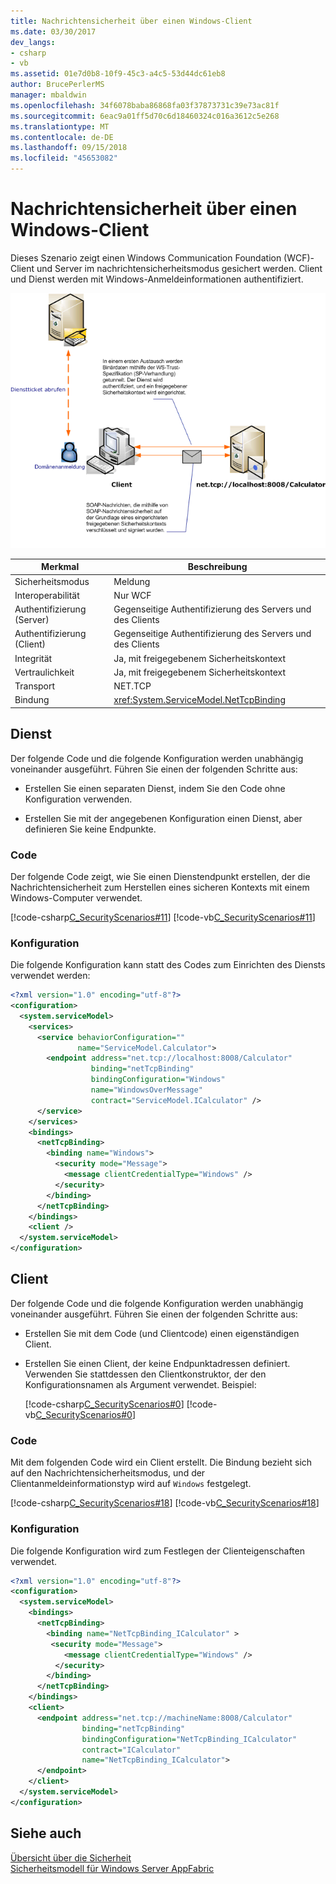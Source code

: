 ```yaml
---
title: Nachrichtensicherheit über einen Windows-Client
ms.date: 03/30/2017
dev_langs:
- csharp
- vb
ms.assetid: 01e7d0b8-10f9-45c3-a4c5-53d44dc61eb8
author: BrucePerlerMS
manager: mbaldwin
ms.openlocfilehash: 34f6078baba86868fa03f37873731c39e73ac81f
ms.sourcegitcommit: 6eac9a01ff5d70c6d18460324c016a3612c5e268
ms.translationtype: MT
ms.contentlocale: de-DE
ms.lasthandoff: 09/15/2018
ms.locfileid: "45653082"
---
```

# <a name="message-security-with-a-windows-client"></a>Nachrichtensicherheit über einen Windows-Client
Dieses Szenario zeigt einen Windows Communication Foundation (WCF)-Client und Server im nachrichtensicherheitsmodus gesichert werden. Client und Dienst werden mit Windows-Anmeldeinformationen authentifiziert.  
  
 ![Nachrichtensicherheit mit einem Windows-Client](../../../../docs/framework/wcf/feature-details/media/1c8618d4-0005-4022-beb6-32fd087a8c3c.gif "1c8618d4-0005-4022-beb6-32fd087a8c3c")  
  
|Merkmal|Beschreibung|  
|--------------------|-----------------|  
|Sicherheitsmodus|Meldung|  
|Interoperabilität|Nur WCF|  
|Authentifizierung (Server)|Gegenseitige Authentifizierung des Servers und des Clients|  
|Authentifizierung (Client)|Gegenseitige Authentifizierung des Servers und des Clients|  
|Integrität|Ja, mit freigegebenem Sicherheitskontext|  
|Vertraulichkeit|Ja, mit freigegebenem Sicherheitskontext|  
|Transport|NET.TCP|  
|Bindung|<xref:System.ServiceModel.NetTcpBinding>|  
  
## <a name="service"></a>Dienst  
 Der folgende Code und die folgende Konfiguration werden unabhängig voneinander ausgeführt. Führen Sie einen der folgenden Schritte aus:  
  
-   Erstellen Sie einen separaten Dienst, indem Sie den Code ohne Konfiguration verwenden.  
  
-   Erstellen Sie mit der angegebenen Konfiguration einen Dienst, aber definieren Sie keine Endpunkte.  
  
### <a name="code"></a>Code  
 Der folgende Code zeigt, wie Sie einen Dienstendpunkt erstellen, der die Nachrichtensicherheit zum Herstellen eines sicheren Kontexts mit einem Windows-Computer verwendet.  
  
 [!code-csharp[C_SecurityScenarios#11](../../../../samples/snippets/csharp/VS_Snippets_CFX/c_securityscenarios/cs/source.cs#11)]
 [!code-vb[C_SecurityScenarios#11](../../../../samples/snippets/visualbasic/VS_Snippets_CFX/c_securityscenarios/vb/source.vb#11)]  
  
### <a name="configuration"></a>Konfiguration  
 Die folgende Konfiguration kann statt des Codes zum Einrichten des Diensts verwendet werden:  
  
```xml  
<?xml version="1.0" encoding="utf-8"?>  
<configuration>  
  <system.serviceModel>  
    <services>  
      <service behaviorConfiguration=""  
               name="ServiceModel.Calculator">  
        <endpoint address="net.tcp://localhost:8008/Calculator"  
                  binding="netTcpBinding"  
                  bindingConfiguration="Windows"  
                  name="WindowsOverMessage"  
                  contract="ServiceModel.ICalculator" />  
      </service>  
    </services>  
    <bindings>  
      <netTcpBinding>  
        <binding name="Windows">  
          <security mode="Message">  
            <message clientCredentialType="Windows" />  
          </security>  
        </binding>  
      </netTcpBinding>  
    </bindings>  
    <client />  
  </system.serviceModel>  
</configuration>  
```  
  
## <a name="client"></a>Client  
 Der folgende Code und die folgende Konfiguration werden unabhängig voneinander ausgeführt. Führen Sie einen der folgenden Schritte aus:  
  
-   Erstellen Sie mit dem Code (und Clientcode) einen eigenständigen Client.  
  
-   Erstellen Sie einen Client, der keine Endpunktadressen definiert. Verwenden Sie stattdessen den Clientkonstruktor, der den Konfigurationsnamen als Argument verwendet. Beispiel:  
  
     [!code-csharp[C_SecurityScenarios#0](../../../../samples/snippets/csharp/VS_Snippets_CFX/c_securityscenarios/cs/source.cs#0)]
     [!code-vb[C_SecurityScenarios#0](../../../../samples/snippets/visualbasic/VS_Snippets_CFX/c_securityscenarios/vb/source.vb#0)]  
  
### <a name="code"></a>Code  
 Mit dem folgenden Code wird ein Client erstellt. Die Bindung bezieht sich auf den Nachrichtensicherheitsmodus, und der Clientanmeldeinformationstyp wird auf `Windows` festgelegt.  
  
 [!code-csharp[C_SecurityScenarios#18](../../../../samples/snippets/csharp/VS_Snippets_CFX/c_securityscenarios/cs/source.cs#18)]
 [!code-vb[C_SecurityScenarios#18](../../../../samples/snippets/visualbasic/VS_Snippets_CFX/c_securityscenarios/vb/source.vb#18)]  
  
### <a name="configuration"></a>Konfiguration  
 Die folgende Konfiguration wird zum Festlegen der Clienteigenschaften verwendet.  
  
```xml  
<?xml version="1.0" encoding="utf-8"?>  
<configuration>  
  <system.serviceModel>  
    <bindings>  
      <netTcpBinding>  
        <binding name="NetTcpBinding_ICalculator" >  
         <security mode="Message">  
            <message clientCredentialType="Windows" />  
          </security>  
        </binding>  
      </netTcpBinding>  
    </bindings>  
    <client>  
      <endpoint address="net.tcp://machineName:8008/Calculator"   
                binding="netTcpBinding"  
                bindingConfiguration="NetTcpBinding_ICalculator"  
                contract="ICalculator"  
                name="NetTcpBinding_ICalculator">          
      </endpoint>  
    </client>  
  </system.serviceModel>  
</configuration>  
```  
  
## <a name="see-also"></a>Siehe auch  
 [Übersicht über die Sicherheit](../../../../docs/framework/wcf/feature-details/security-overview.md)  
 [Sicherheitsmodell für Windows Server AppFabric](https://go.microsoft.com/fwlink/?LinkID=201279&clcid=0x409)
